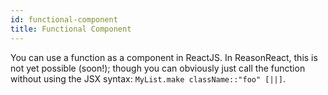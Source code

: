```yaml
---
id: functional-component
title: Functional Component
---
```


You can use a function as a component in ReactJS. In ReasonReact, this is not yet possible (soon!); though you can obviously just call the function without using the JSX syntax: `MyList.make className::"foo" [||]`.
